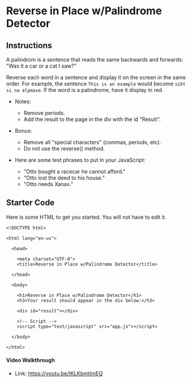 # Reverse in Place w/Palindrome Detector

## Instructions

A palindrom is a sentence that reads the same backwards and forwards: "Was it a car or a cat I saw?"

Reverse each word in a sentence and display it on the screen in the same order. For example, the sentence `This is an example` would become `siht si na elpmaxe`. If the word is a palindrome, have it display in red.

* Notes:

  * Remove periods.
  * Add the result to the page in the div with the id "Result".

* Bonus:
  * Remove all "special characters" (commas, periods, etc).
  * Do not use the reverse() method.


* Here are some test phrases to put in your JavaScript:
  * "Otto bought a racecar he cannot afford."
  * "Otto lost the deed to his house."
  * "Otto needs Xanax."

## Starter Code

Here is some HTML to get you started. You will not have to edit it.

```
<!DOCTYPE html>

<html lang="en-us">

  <head>

    <meta charset="UTF-8">
    <title>Reverse in Place w/Palindrome Detector</title>

  </head>

  <body>

    <h1>Reverse in Place w/Palindrome Detector</h1>
    <h3>Your result should appear in the div below:</h3>

    <div id="result"></div>

    <!-- Script -->
    <script type="text/javascript" src="app.js"></script>

  </body>

</html>
```

#### Video Walkthrough

* Link: <https://youtu.be/IKLKbmtlmEQ>
